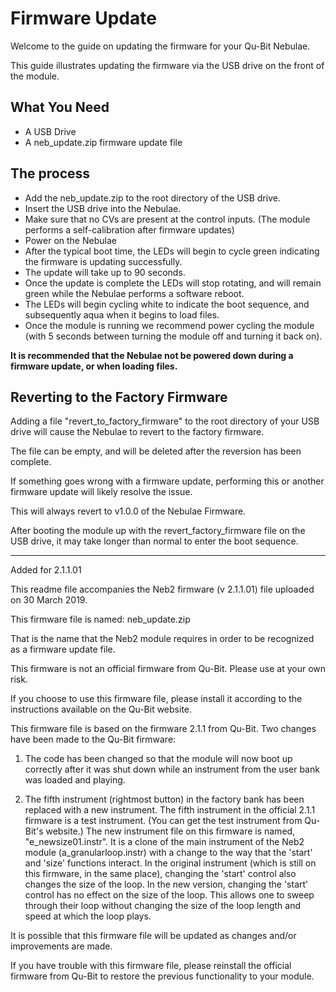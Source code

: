 # Firmware Update

Welcome to the guide on updating the firmware for your Qu-Bit Nebulae.

This guide illustrates updating the firmware via the USB drive on the front of the module.

## What You Need

- A USB Drive
- A neb_update.zip firmware update file

## The process

- Add the neb_update.zip to the root directory of the USB drive.
- Insert the USB drive into the Nebulae.
- Make sure that no CVs are present at the control inputs. (The module performs a self-calibration after firmware updates)
- Power on the Nebulae
- After the typical boot time, the LEDs will begin to cycle green indicating the firmware is updating successfully.
- The update will take up to 90 seconds. 
- Once the update is complete the LEDs will stop rotating, and will remain green while the Nebulae performs a software reboot.
- The LEDs will begin cycling white to indicate the boot sequence, and subsequently aqua when it begins to load files.
- Once the module is running we recommend power cycling the module (with 5 seconds between turning the module off and turning it back on).

**It is recommended that the Nebulae not be powered down during a firmware update, or when loading files.**

## Reverting to the Factory Firmware

Adding a file "revert_to_factory_firmware" to the root directory of your USB drive will cause the Nebulae to revert to the factory firmware.

The file can be empty, and will be deleted after the reversion has been complete.

If something goes wrong with a firmware update, performing this or another firmware update will likely resolve the issue.

This will always revert to v1.0.0 of the Nebulae Firmware.

After booting the module up with the revert_factory_firmware file on the USB drive, it may take longer than normal to enter the boot sequence. 

---

Added for 2.1.1.01

This readme file accompanies the Neb2 firmware (v 2.1.1.01) file uploaded on 30 March 2019.

This firmware file is named: neb_update.zip

That is the name that the Neb2 module requires in order to be recognized as a firmware update file.

This firmware is not an official firmware from Qu-Bit. Please use at your own risk.

If you choose to use this firmware file, please install it according to the instructions available on the Qu-Bit website.

This firmware file is based on the firmware 2.1.1 from Qu-Bit. Two changes have been made to the Qu-Bit firmware:

1. The code has been changed so that the module will now boot up correctly after it was shut down while an instrument from the user bank was loaded and playing. 

2. The fifth instrument (rightmost button) in the factory bank has been replaced with a new instrument. The fifth instrument in the official 2.1.1 firmware is a test instrument. (You can get the test instrument from Qu-Bit's website.) The new instrument file on this firmware is named, "e_newsize01.instr". It is a clone of the main instrument of the Neb2 module (a_granularloop.instr) with a change to the way that the 'start' and 'size' functions interact. In the original instrument (which is still on this firmware, in the same place), changing the 'start' control also changes the size of the loop. In the new version, changing the 'start' control has no effect on the size of the loop. This allows one to sweep through their loop without changing the size of the loop length and speed at which the loop plays.

It is possible that this firmware file will be updated as changes and/or improvements are made.

If you have trouble with this firmware file, please reinstall the official firmware from Qu-Bit to restore the previous functionality to your module.
